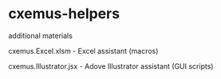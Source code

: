 # cxemus-helpers
additional materials

cxemus.Excel.xlsm - Excel assistant (macros)

cxemus.Illustrator.jsx - Adove Illustrator assistant (GUI scripts)
